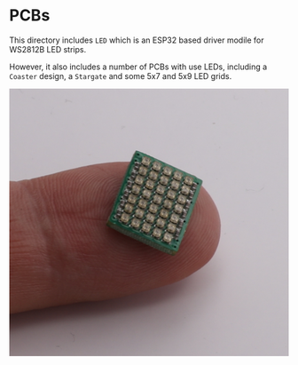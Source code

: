 # PCBs

This directory includes `LED` which is an ESP32 based driver modile for WS2812B LED strips.

However, it also includes a number of PCBs with use LEDs, including a `Coaster` design, a `Stargate` and some 5x7 and 5x9 LED grids.

![5x7 LED grid](5x7.jpg)